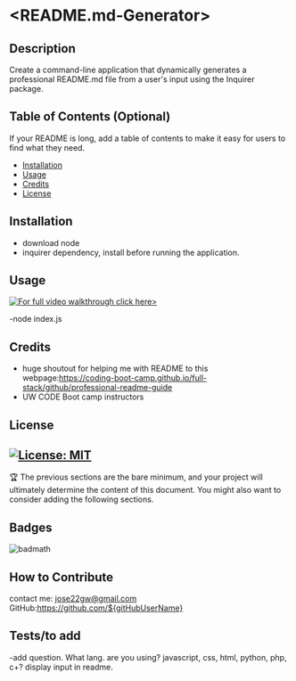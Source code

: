 # <README.md-Generator>
## Description
Create a command-line application that dynamically generates a professional README.md file from a user's input using the Inquirer package.
## Table of Contents (Optional)
If your README is long, add a table of contents to make it easy for users to find what they need.
- [Installation](#installation)
- [Usage](#usage)
- [Credits](#credits)
- [License](#license)
## Installation
- download node
- inquirer dependency, install before running the application.
## Usage
[![For full video walkthrough click here> ](https://drive.google.com/file/d/1g_ObVItV-29gwSrjab3V5fGTr6IIxB1J/view)](https://drive.google.com/file/d/1g_ObVItV-29gwSrjab3V5fGTr6IIxB1J/view)

-node index.js
## Credits
- huge shoutout for helping me with README to this webpage:https://coding-boot-camp.github.io/full-stack/github/professional-readme-guide
- UW CODE Boot camp instructors
## License
[![License: MIT](https://img.shields.io/badge/License-MIT-yellow.svg)](https://opensource.org/licenses/MIT)
---
🏆 The previous sections are the bare minimum, and your project will ultimately determine the content of this document. You might also want to consider adding the following sections.
## Badges
![badmath](https://img.shields.io/github/languages/top/nielsenjared/badmath)

## How to Contribute
contact me: jose22gw@gmail.com
GitHub:https://github.com/${gitHubUserName}
## Tests/to add
-add question. What lang. are you using? javascript, css, html, python, php, c+? display input in readme.